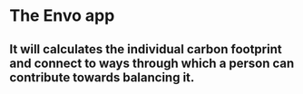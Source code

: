# The Envo app

## It will calculates the individual carbon footprint and connect to ways through which a person can contribute towards balancing it.
